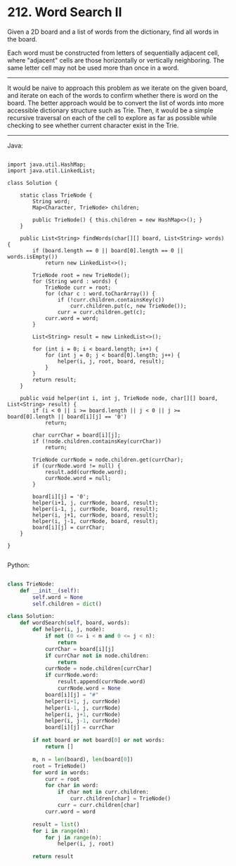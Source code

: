 # 212. Word Search II

Given a 2D board and a list of words from the dictionary, find all words in the
board.

Each word must be constructed from letters of sequentially adjacent cell, where
"adjacent" cells are those horizontally or vertically neighboring. The same
letter cell may not be used more than once in a word.

---

It would be naive to approach this problem as we iterate on the given board,
and iterate on each of the words to confirm whether there is word on the board.
The better approach would be to convert the list of words into more accessible
dictionary structure such as Trie. Then, it would be a simple recursive
traversal on each of the cell to explore as far as possible while checking to
see whether current character exist in the Trie.

---

Java:

```

import java.util.HashMap;
import java.util.LinkedList;

class Solution {
    
    static class TrieNode {
        String word;
        Map<Character, TrieNode> children;

        public TrieNode() { this.children = new HashMap<>(); }
    }

    public List<String> findWords(char[][] board, List<String> words) {
        if (board.length == 0 || board[0].length == 0 || words.isEmpty())
            return new LinkedList<>();

        TrieNode root = new TrieNode();
        for (String word : words) {
            TrieNode curr = root;
            for (char c : word.toCharArray()) {
                if (!curr.children.containsKey(c))
                    curr.children.put(c, new TrieNode());
                curr = curr.children.get(c);
            curr.word = word;
        }

        List<String> result = new LinkedList<>();
        
        for (int i = 0; i < board.length; i++) {
            for (int j = 0; j < board[0].length; j++) {
                helper(i, j, root, board, result);
            }
        }
        return result;
    }

    public void helper(int i, int j, TrieNode node, char[][] board, List<String> result) {
        if (i < 0 || i >= board.length || j < 0 || j >= board[0].length || board[i][j] == '0')
            return;

        char currChar = board[i][j];
        if (!node.children.containsKey(currChar))
            return;

        TrieNode currNode = node.children.get(currChar);
        if (currNode.word != null) {
            result.add(currNode.word);
            currNode.word = null;
        }

        board[i][j] = '0';
        helper(i+1, j, currNode, board, result);
        helper(i-1, j, currNode, board, result);
        helper(i, j+1, currNode, board, result);
        helper(i, j-1, currNode, board, result);
        board[i][j] = currChar;
    }

}


```

Python:

```python

class TrieNode:
    def __init__(self):
        self.word = None
        self.children = dict()

class Solution:
    def wordSearch(self, board, words):
        def helper(i, j, node):
            if not (0 <= i < m and 0 <= j < n):
                return
            currChar = board[i][j]
            if currChar not in node.children:
                return
            currNode = node.children[currChar]
            if currNode.word:
                result.append(currNode.word)
                currNode.word = None
            board[i][j] = "#"
            helper(i+1, j, currNode)
            helper(i-1, j, currNode)
            helper(i, j+1, currNode)
            helper(i, j-1, currNode)
            board[i][j] = currChar

        if not board or not board[0] or not words:
            return []

        m, n = len(board), len(board[0])
        root = TrieNode()
        for word in words:
            curr = root
            for char in word:
                if char not in curr.children:
                    curr.children[char] = TrieNode()
                curr = curr.children[char]
            curr.word = word

        result = list()
        for i in range(m):
            for j in range(n):
                helper(i, j, root)

        return result
